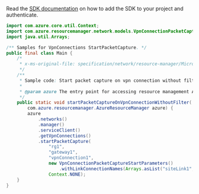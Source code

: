 Read the [SDK documentation](https://github.com/Azure/azure-sdk-for-java/blob/azure-resourcemanager_2.10.0/sdk/resourcemanager/azure-resourcemanager/README.md) on how to add the SDK to your project and authenticate.

```java
import com.azure.core.util.Context;
import com.azure.resourcemanager.network.models.VpnConnectionPacketCaptureStartParameters;
import java.util.Arrays;

/** Samples for VpnConnections StartPacketCapture. */
public final class Main {
    /*
     * x-ms-original-file: specification/network/resource-manager/Microsoft.Network/stable/2021-05-01/examples/VpnConnectionStartPacketCapture.json
     */
    /**
     * Sample code: Start packet capture on vpn connection without filter.
     *
     * @param azure The entry point for accessing resource management APIs in Azure.
     */
    public static void startPacketCaptureOnVpnConnectionWithoutFilter(
        com.azure.resourcemanager.AzureResourceManager azure) {
        azure
            .networks()
            .manager()
            .serviceClient()
            .getVpnConnections()
            .startPacketCapture(
                "rg1",
                "gateway1",
                "vpnConnection1",
                new VpnConnectionPacketCaptureStartParameters()
                    .withLinkConnectionNames(Arrays.asList("siteLink1", "siteLink2")),
                Context.NONE);
    }
}
```
